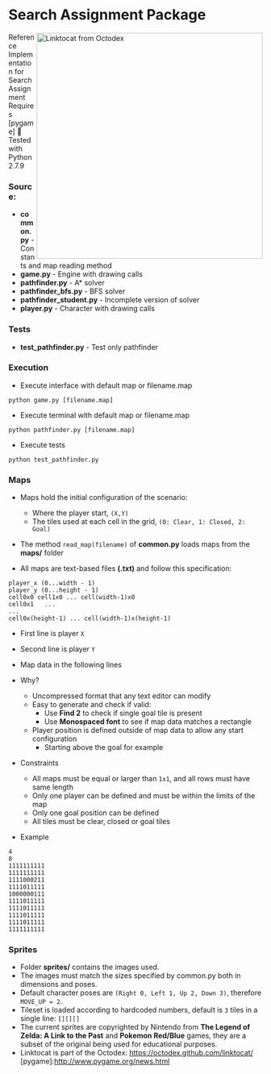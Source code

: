# Search Assignment Package

<a href="https://octodex.github.com/linktocat/" target="_blank">
<img src="https://octodex.github.com/images/linktocat.jpg" align="right" width="448px" title="Linktocat from Octodex" border="0"/>
</a>

Reference Implementation for Search Assignment  
Requires [pygame] :snake:  
Tested with Python 2.7.9

### Source:
- **common.py**             - Constants and map reading method
- **game.py**               - Engine with drawing calls
- **pathfinder.py**         - A* solver
- **pathfinder_bfs.py**     - BFS solver
- **pathfinder_student.py** - Incomplete version of solver
- **player.py**             - Character with drawing calls

### Tests
- **test_pathfinder.py**    - Test only pathfinder   

### Execution
- Execute interface with default map or filename.map
```
python game.py [filename.map]
```
- Execute terminal with default map or filename.map
```
python pathfinder.py [filename.map]
```
- Execute tests
```
python test_pathfinder.py
```

### Maps
- Maps hold the initial configuration of the scenario:
  - Where the player start, ```(X,Y)```
  - The tiles used at each cell in the grid, ```(0: Clear, 1: Closed, 2: Goal)```
- The method ```read_map(filename)``` of **common.py** loads maps from the **maps/** folder

- All maps are text-based files **(.txt)** and follow this specification:
```
player_x (0...width - 1)
player_y (0...height - 1)
cell0x0 cell1x0 ... cell(width-1)x0
cell0x1   ...
...
cell0x(height-1) ... cell(width-1)x(height-1)
```  

  - First line is player ```X```
  - Second line is player ```Y```
  - Map data in the following lines

- Why?
    - Uncompressed format that any text editor can modify
    - Easy to generate and check if valid:
        - Use **Find 2** to check if single goal tile is present
        - Use **Monospaced font** to see if map data matches a rectangle
    - Player position is defined outside of map data to allow any start configuration
        - Starting above the goal for example
- Constraints
    - All maps must be equal or larger than ```1x1```, and all rows must have same length
    - Only one player can be defined and must be within the limits of the map
    - Only one goal position can be defined
    - All tiles must be clear, closed or goal tiles
- Example
```
4
8
1111111111
1111111111
1111000211
1111011111
1000000111
1111011111
1111011111
1111011111
1111011111
1111111111
```

### Sprites
- Folder **sprites/** contains the images used.  
- The images must match the sizes specified by common.py both in dimensions and poses.  
- Default character poses are ```(Right 0, Left 1, Up 2, Down 3)```, therefore ```MOVE_UP = 2```.  
- Tileset is loaded according to hardcoded numbers, default is ```3``` tiles in a single line: ```[][][]```
- The current sprites are copyrighted by Nintendo from **The Legend of Zelda: A Link to the Past** and **Pokemon Red/Blue** games, they are a subset of the original being used for educational purposes.
- Linktocat is part of the Octodex: https://octodex.github.com/linktocat/
[pygame]:http://www.pygame.org/news.html
